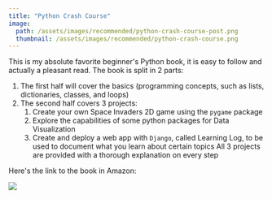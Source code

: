 ```yaml
---
title: "Python Crash Course"
image:
  path: /assets/images/recommended/python-crash-course-post.png
  thumbnail: /assets/images/recommended/python-crash-course.png
---
```


This is my absolute favorite beginner's Python book, it is easy to follow and actually a pleasant read.
The book is split in 2 parts:
1. The first half will cover the basics (programming concepts, such as lists, dictionaries, classes, and loops)
2. The second half covers 3 projects:
	1. Create your own Space Invaders 2D game using the `pygame` package  
	2. Explore the capabilities of some python packages for Data Visualization
	3. Create and deploy a web app with `Django`, called Learning Log, to be used to document what you learn about certain topics
All 3 projects are provided with a thorough explanation on every step

Here's the link to the book in Amazon:

<a target="_blank"  href="https://www.amazon.com/gp/product/1593276036/ref=as_li_tl?ie=UTF8&camp=1789&creative=9325&creativeASIN=1593276036&linkCode=as2&tag=gustavosaidle-20&linkId=669538f38e4e5990902be7afab2e6ffc"><img border="0" src="//ws-na.amazon-adsystem.com/widgets/q?_encoding=UTF8&MarketPlace=US&ASIN=1593276036&ServiceVersion=20070822&ID=AsinImage&WS=1&Format=_SL250_&tag=gustavosaidle-20" ></a><img src="//ir-na.amazon-adsystem.com/e/ir?t=gustavosaidle-20&l=am2&o=1&a=1593276036" width="1" height="1" border="0" alt="" style="border:none !important; margin:0px !important;" />